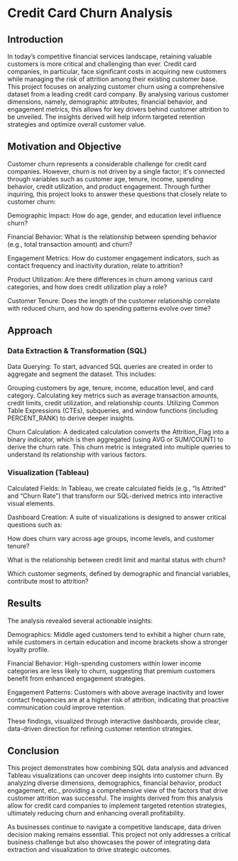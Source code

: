 # Credit Card Churn Analysis
## Introduction
In today’s competitive financial services landscape, retaining valuable customers is more critical and challenging than ever.
Credit card companies, in particular, face significant costs in acquiring new customers while managing the risk of attrition
among their existing customer base. This project focuses on analyzing customer churn using a comprehensive dataset from a
leading credit card company. By analysing various customer dimensions, namely, demographic attributes, financial behavior,
and engagement metrics, this allows for key drivers behind customer attrition to be unveiled. The insights derived will help
inform targeted retention strategies and optimize overall customer value.

## Motivation and Objective
Customer churn represents a considerable challenge for credit card companies. However, churn is not driven by a single factor; 
it's connected through variables such as customer age, tenure, income, spending behavior, credit utilization, and product engagement.
Through further inquiring, this project looks to answer these questions that closely relate to customer churn:

Demographic Impact: How do age, gender, and education level influence churn?

Financial Behavior: What is the relationship between spending behavior (e.g., total transaction amount) and churn?

Engagement Metrics: How do customer engagement indicators, such as contact frequency and inactivity duration, relate to attrition?

Product Utilization: Are there differences in churn among various card categories, and how does credit utilization play a role?

Customer Tenure: Does the length of the customer relationship correlate with reduced churn, and how do spending patterns evolve over time?

## Approach
### Data Extraction & Transformation (SQL)
Data Querying:
To start, advanced SQL queries are created in order to aggregate and segment the dataset. This includes:

Grouping customers by age, tenure, income, education level, and card category.
Calculating key metrics such as average transaction amounts, credit limits, credit utilization, and relationship counts.
Utilizing Common Table Expressions (CTEs), subqueries, and window functions (including PERCENT_RANK) to derive deeper insights.

Churn Calculation:
A dedicated calculation converts the Attrition_Flag into a binary indicator, which is then aggregated (using AVG or SUM/COUNT) to derive the churn rate. This churn metric is integrated into multiple queries to understand its relationship with various factors.

### Visualization (Tableau)
Calculated Fields:
In Tableau, we create calculated fields (e.g., “Is Attrited” and “Churn Rate”) that transform our SQL-derived metrics into interactive visual elements.

Dashboard Creation:
A suite of visualizations is designed to answer critical questions such as:

How does churn vary across age groups, income levels, and customer tenure?

What is the relationship between credit limit and marital status with churn?

Which customer segments, defined by demographic and financial variables, contribute most to attrition?


## Results
The analysis revealed several actionable insights:

Demographics: Middle aged customers tend to exhibit a higher churn rate, while customers in certain education and income brackets show a stronger loyalty profile.

Financial Behavior: High-spending customers within lower income categories are less likely to churn, suggesting that premium customers benefit from enhanced engagement strategies.

Engagement Patterns: Customers with above average inactivity and lower contact frequencies are at a higher risk of attrition, indicating that proactive communication could improve retention.

These findings, visualized through interactive dashboards, provide clear, data-driven direction for refining customer retention strategies.

## Conclusion
This project demonstrates how combining SQL data analysis and advanced Tableau visualizations can uncover deep insights into customer churn. By analyzing diverse dimensions,
demographics, financial behavior, product engagement, etc., providing a comprehensive view of the factors that drive customer attrition was successful. The insights derived
from this analysis allow for credit card companies to implement targeted retention strategies, ultimately reducing churn and enhancing overall profitability.

As businesses continue to navigate a competitive landscape, data driven decision making remains essential. This project not only addresses a critical business challenge but
also showcases the power of integrating data extraction and visualization to drive strategic outcomes.
